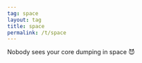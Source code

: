 ```yaml
---
tag: space
layout: tag
title: space
permalink: /t/space
---
```

Nobody sees your core dumping in space :smiling_imp:

